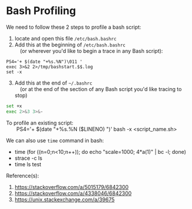 # Bash Profiling  

We need to follow these 2 steps to profile a bash script:  
1. locate and open this file `/etc/bash.bashrc`  
2. Add this at the beginning of `/etc/bash.bashrc`  
 (or wherever you'd like to begin a trace in any Bash script):  
```shell
PS4='+ $(date "+%s.%N")\011 '
exec 3>&2 2>/tmp/bashstart.$$.log
set -x
```
3. Add this at the end of `~/.bashrc`  
 (or at the end of the section of any Bash script you'd like tracing to stop)  
```bash
set +x
exec 2>&3 3>&-
```
To profile an existing script:  
  PS4='+ $(date "+%s.%N ($LINENO) ")' bash -x <script_name.sh>  


We can also use `time` command in bash:  
  - time (for ((n=0;n<10;n++)); do echo "scale=1000; 4*a(1)" | bc -l; done)  
  - strace -c ls  
  - time ls test  

Reference(s):  
1. https://stackoverflow.com/a/5015179/6842300  
2. https://stackoverflow.com/a/4338046/6842300  
3. https://unix.stackexchange.com/a/39675  
  
  
